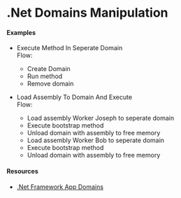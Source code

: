 # .Net Domains Manipulation

#### Examples
* Execute Method In Seperate Domain   
  Flow:
    - Create Domain
    - Run method
    - Remove domain
    
* Load Assembly To Domain And Execute   
  Flow:
    - Load assembly Worker Joseph to seperate domain
    - Execute bootstrap method
    - Unload domain with assembly to free memory
    - Load assembly Worker Bob to seperate domain
    - Execute bootstrap method
    - Unload domain with assembly to free memory
    
#### Resources
* [.Net Framework App Domains](https://docs.microsoft.com/en-us/dotnet/framework/app-domains/use)
